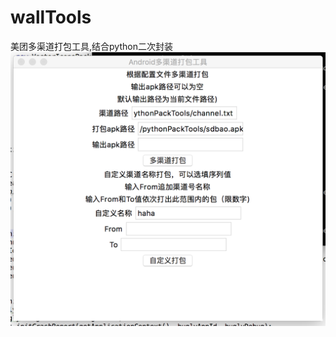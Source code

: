 # wallTools
美团多渠道打包工具,结合python二次封装
![Image text](https://github.com/BinZhiLy/-walle-Python-/blob/master/demo.png)
